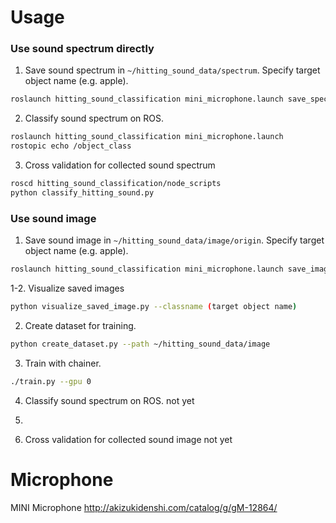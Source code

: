 Usage
=====

### Use sound spectrum directly

1. Save sound spectrum in `~/hitting_sound_data/spectrum`. Specify target object name (e.g. apple).
```bash
roslaunch hitting_sound_classification mini_microphone.launch save_spectrum:=true hitting_target:=(taget object name)
```

2. Classify sound spectrum on ROS.
```bash
roslaunch hitting_sound_classification mini_microphone.launch
rostopic echo /object_class
```

3. Cross validation for collected sound spectrum
```bash
roscd hitting_sound_classification/node_scripts
python classify_hitting_sound.py
```

### Use sound image

1. Save sound image in `~/hitting_sound_data/image/origin`. Specify target object name (e.g. apple).
```bash
roslaunch hitting_sound_classification mini_microphone.launch save_image:=true hitting_target:=(taget object name)
```

1-2. Visualize saved images
```bash
python visualize_saved_image.py --classname (target object name)
```

2. Create dataset for training.
```bash
python create_dataset.py --path ~/hitting_sound_data/image
```

3. Train with chainer.
```bash
./train.py --gpu 0
```

4. Classify sound spectrum on ROS.
not yet

4.

5. Cross validation for collected sound image
not yet


Microphone
==========
MINI Microphone
http://akizukidenshi.com/catalog/g/gM-12864/

